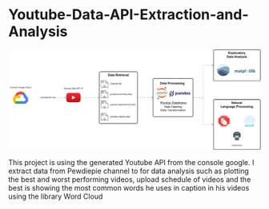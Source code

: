 # Youtube-Data-API-Extraction-and-Analysis

![alt text](<Youtube API Analysis.drawio.svg>)


This project is using the generated Youtube API from the console google. I extract data from Pewdiepie channel to for data analysis such as
plotting the best and worst performing videos, upload schedule of videos and the best is showing the most common words he uses in
caption in his videos using the library Word Cloud
